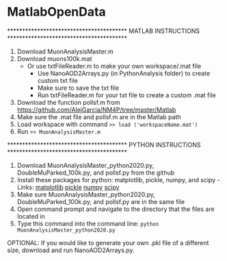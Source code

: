 # MatlabOpenData
**************************************** MATLAB INSTRUCTIONS ****************************************

1. Download MuonAnalysisMaster.m
2. Download muons100k.mat
   - Or use txtFileReader.m to make your own workspace/.mat file
     - Use NanoAOD2Arrays.py (in PythonAnalysis folder) to create custom txt file
     - Make sure to save the txt file
     - Run txtFileReader.m for your txt file to create a custom .mat file
3. Download the function pollsf.m from https://github.com/AlejGarcia/NM4P/tree/master/Matlab
4. Make sure the .mat file and pollsf.m are in the Matlab path
5. Load workspace with command `>> load ('workspaceName.mat')`
6. Run `>> MuonAnalysisMaster.m`

**************************************** PYTHON INSTRUCTIONS ****************************************

1. Download MuonAnalysisMaster_python2020.py, DoubleMuParked_100k.py, and pollsf.py from the github
2. Install these packages for python: matplotlib, pickle, numpy, and scipy
    -Links: [matplotlib](https://matplotlib.org/)
           [pickle](https://docs.python.org/3/library/pickle.html)
           [numpy](https://numpy.org/)
           [scipy](https://www.scipy.org/)
3. Make sure MuonAnalysisMaster_python2020.py, DoubleMuParked_100k.py, and pollsf.py are in the same file
4. Open command prompt and navigate to the directory that the files are located in
5. Type this command into the command line: ` python MuonAnalysisMaster_python2020.py `

OPTIONAL: If you would like to generate your own .pkl file of a different size, download and run NanoAOD2Arrays.py.
